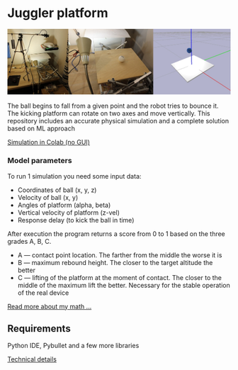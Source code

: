 # Juggler platform

![Real robot and simulation](files/ro.jpg)

The ball begins to fall from a given point and the robot tries to bounce it. The kicking platform can rotate on two axes and move vertically.
This repository includes an accurate physical simulation and a complete solution based on ML approach
 
[Simulation in Colab (no GUI)](https://colab.research.google.com/drive/1CBMK3y_V7m3XDEyIOxfX7YjOGRlooMEp?usp=sharing)

### Model parameters
To run 1 simulation you need some input data:
* Coordinates of ball (x, y, z)
* Velocity of ball (x, y)
* Angles of platform (alpha, beta)
* Vertical velocity of platform (z-vel)
* Response delay (to kick the ball in time)

After execution the program returns a score from 0 to 1 based on the three grades A, B, C.
* A — contact point location. The farther from the middle the worse it is
* B — maximum rebound height. The closer to the target altitude the better
* C — lifting of the platform at the moment of contact. The closer to the middle of the maximum lift the better. Necessary for the stable operation of the real device

[Read more about my math ...](https://rust-donkey-1a4.notion.site/Juggling-robot-RL-solution-a3202e2119df45d9ae70768b8373bae2)

## Requirements
Python IDE, Pybullet and a few more libraries


[Technical details](https://docs.google.com/document/d/1umx8ZsqzESH3lx-r5ZVmqLn8rJtWfMUKcmMkzg1vBDY/edit?usp=sharing)